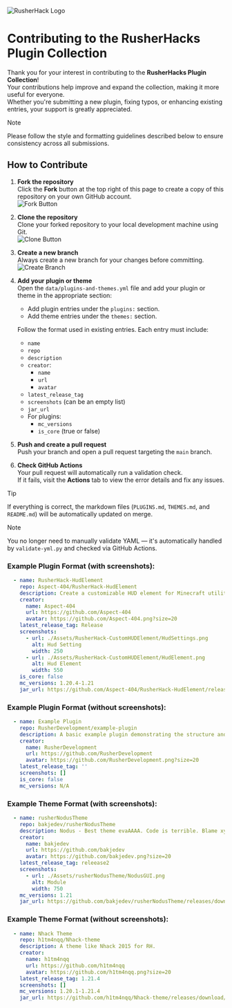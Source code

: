 ![RusherHack Logo](./Assets/RusherHacks/rh_head.png)

# Contributing to the RusherHacks Plugin Collection

Thank you for your interest in contributing to the **RusherHacks Plugin Collection**!  
Your contributions help improve and expand the collection, making it more useful for everyone.  
Whether you're submitting a new plugin, fixing typos, or enhancing existing entries, your support is greatly appreciated.

> [!NOTE]  
> Please follow the style and formatting guidelines described below to ensure consistency across all submissions.

## How to Contribute

1. **Fork the repository**  
   Click the **Fork** button at the top right of this page to create a copy of this repository on your own GitHub account.  
   ![Fork Button](./Assets/Contributing/Fork.png)

2. **Clone the repository**  
   Clone your forked repository to your local development machine using Git.  
   ![Clone Button](./Assets/Contributing/Clone.jpg)

3. **Create a new branch**  
   Always create a new branch for your changes before committing.  
   ![Create Branch](./Assets/Contributing/NewBranch.png)

4. **Add your plugin or theme**  
   Open the `data/plugins-and-themes.yml` file and add your plugin or theme in the appropriate section:
   - Add plugin entries under the `plugins:` section.
   - Add theme entries under the `themes:` section.

   Follow the format used in existing entries. Each entry must include:
   - `name`
   - `repo`
   - `description`
   - `creator`:
     - `name`
     - `url`
     - `avatar`
   - `latest_release_tag`
   - `screenshots` (can be an empty list)
   - `jar_url`
   - For plugins:
     - `mc_versions`
     - `is_core` (true or false)

5. **Push and create a pull request**  
   Push your branch and open a pull request targeting the `main` branch.

6. **Check GitHub Actions**  
   Your pull request will automatically run a validation check.  
   If it fails, visit the **Actions** tab to view the error details and fix any issues.

> [!TIP]  
> If everything is correct, the markdown files (`PLUGINS.md`, `THEMES.md`, and `README.md`) will be automatically updated on merge.

> [!NOTE]  
> You no longer need to manually validate YAML — it's automatically handled by `validate-yml.py` and checked via GitHub Actions.
   
### Example Plugin Format (with screenshots):
```yaml
  - name: RusherHack-HudElement
    repo: Aspect-404/RusherHack-HudElement
    description: Create a customizable HUD element for Minecraft utility mod RusherHack.
    creator:
      name: Aspect-404
      url: https://github.com/Aspect-404
      avatar: https://github.com/Aspect-404.png?size=20
    latest_release_tag: Release
    screenshots:
      - url: ./Assets/RusherHack-CustomHUDElement/HudSettings.png
        alt: Hud Setting
        width: 250
      - url: ./Assets/RusherHack-CustomHUDElement/HudElement.png
        alt: Hud Element
        width: 550
    is_core: false
    mc_versions: 1.20.4-1.21
    jar_url: https://github.com/Aspect-404/RusherHack-HudElement/releases/download/Release/HudElement.jar
```

### Example Plugin Format (without screenshots):
```yaml
  - name: Example Plugin
    repo: RusherDevelopment/example-plugin
    description: A basic example plugin demonstrating the structure and capabilities of RusherHacks plugins.
    creator:
      name: RusherDevelopment
      url: https://github.com/RusherDevelopment
      avatar: https://github.com/RusherDevelopment.png?size=20
    latest_release_tag: ''
    screenshots: []
    is_core: false
    mc_versions: N/A
```

### Example Theme Format (with screenshots):
```yaml
  - name: rusherNodusTheme
    repo: bakjedev/rusherNodusTheme
    description: Nodus - Best theme evaAAAA. Code is terrible. Blame xyzbtw!
    creator:
      name: bakjedev
      url: https://github.com/bakjedev
      avatar: https://github.com/bakjedev.png?size=20
    latest_release_tag: releease2
    screenshots:
      - url: ./Assets/rusherNodusTheme/NodusGUI.png
        alt: Module
        width: 750
    mc_versions: 1.21
    jar_url: https://github.com/bakjedev/rusherNodusTheme/releases/download/releease2/rushergui-1.0.0.jar
```

### Example Theme Format (without screenshots):
```yaml
  - name: Nhack Theme
    repo: h1tm4nqq/Nhack-theme
    description: A theme like Nhack 2015 for RH.
    creator:
      name: h1tm4nqq
      url: https://github.com/h1tm4nqq
      avatar: https://github.com/h1tm4nqq.png?size=20
    latest_release_tag: 1.21.4
    screenshots: []
    mc_versions: 1.20.1-1.21.4
    jar_url: https://github.com/h1tm4nqq/Nhack-theme/releases/download/1.21.4/nhack-theme-1.0.0.jar
```
